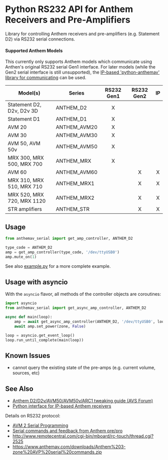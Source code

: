 # Python RS232 API for Anthem Receivers and Pre-Amplifiers

Library for controlling Anthem receivers and pre-amplifiers (e.g. Statement D2) via RS232 serial connections.

#### Supported Anthem Models

This currently only supports Anthem models which communicate using Anthen's original RS232 serial Gen1 interface. For later models (while the Gen2 serial interface is still unsupported), the [IP-based 'python-anthemav' library for communicating](https://github.com/nugget/python-anthemav) can be used.

|  Model(s)                        | Series       | RS232 Gen1 | RS232 Gen2 | IP |
|  ------------------------------- | ------------ |:----------:|:----------:|:--:|
|  Statement D2, D2v, D2v 3D       | ANTHEM_D2    | X |   |   |
|  Statement D1                    | ANTHEM_D1    | X |   |   |
|  AVM 20                          | ANTHEM_AVM20 | X |   |   |
|  AVM 30                          | ANTHEM_AVM30 | X |   |   |
|  AVM 50, AVM 50v                 | ANTHEM_AVM50 | X |   |   |
|  MRX 300, MRX 500, MRX 700       | ANTHEM_MRX   | X |   |   |
|  AVM 60                          | ANTHEM_AVM60 |  | X | X | 
|  MRX 310, MRX 510, MRX 710       | ANTHEM_MRX1  |   | X | X |
|  MRX 520, MRX 720, MRX 1120      | ANTHEM_MRX2  |   | X | X |
|  STR amplifiers                  | ANTHEM_STR   |   | X | X |

## Usage

```python
from anthemav_serial import get_amp_controller, ANTHEM_D2

type_code = ANTHEM_D2
amp = get_amp_controller(type_code, '/dev/ttyUSB0')
amp.mute_on(1)
```

See also [example.py](example.py) for a more complete example.

## Usage with asyncio

With the `asyncio` flavor, all methods of the controller objects are coroutines:

```python
import asyncio
from anthemav_serial import get_async_amp_controller, ANTHEM_D2

async def main(loop):
    amp = await get_async_amp_controller(ANTHEM_D2, '/dev/ttyUSB0', loop)
    await amp.set_power(zone, False)

loop = asyncio.get_event_loop()
loop.run_until_complete(main(loop))
```

## Known Issues

* cannot query the existing state of the pre-amps (e.g. current volume, sources, etc)

## See Also

* [Anthem D2/D2v/AVM50/AVM50v/ARC1 tweaking guide (AVS Forum)](https://www.avsforum.com/forum/90-receivers-amps-processors/678260-anthem-d2-d2v-avm50-avm50v-arc1-tweaking-guide-1510.html)
* [Python interface for IP-based Anthem receivers](https://github.com/nugget/python-anthemav)

Details on RS232 protocol:

* [AVM 2 Serial Programming](https://www.avsforum.com/forum/26-home-theater-computers/188206-rs232-control-avm-2-help.html#post1521446)
* [Serial commands and feedback from Anthem pre/pro](http://allonis.com/forum/viewtopic.php?t=2185)
* http://www.remotecentral.com/cgi-bin/mboard/rc-touch/thread.cgi?2525
* https://www.anthemav.com/downloads/Anthem%203-zone%20AVP%20serial%20commands.zip
